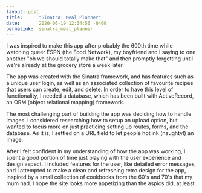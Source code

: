 ```yaml
---
layout: post
title:      "Sinatra: Meal Planner"
date:       2020-06-19 12:34:56 -0400
permalink:  sinatra_meal_planner
---
```



I was inspired to make this app after probably the 600th time while watching queer ESPN (the Food Network), my boyfriend and I saying to one another "oh we should totally make that" and then promptly forgetting until we're already at the grocery store a week later.

The app was created with the Sinatra framework, and has features such as a unique user login, as well as an associated collection of favourite recipes that users can create, edit, and delete. In order to have this level of functionality, I needed a database, which has been built with ActiveRecord, an ORM (object relational mapping) framework.

The most challenging part of building the app was deciding how to handle images. I considered researching how to setup an upload option, but wanted to focus more on just practicing setting up routes, forms, and the database. As it is, I settled on a URL field to let people hotlink (naughty!) an image.

After I felt confident in my understanding of how the app was working, I spent a good portion of time just playing with the user experience and design aspect. I included features for the user, like detailed error messages, and I attempted to make a clean and refreshing retro design for the app, inspired by a small collection of cookbooks from the 60's and 70's that my mum had. I hope the site looks more appetizing than the aspics did, at least.